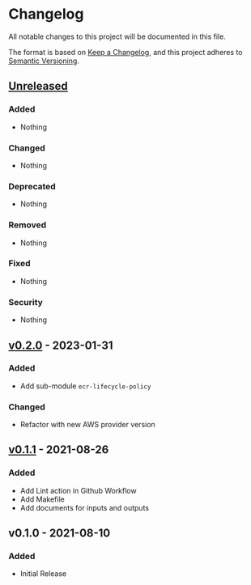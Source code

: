 # Changelog

All notable changes to this project will be documented in this file.

The format is based on [Keep a Changelog](https://keepachangelog.com/en/1.0.0/),
and this project adheres to [Semantic Versioning](https://semver.org/spec/v2.0.0.html).

## [Unreleased](https://github.com/rabiloo/terraform-aws-ecr/compare/v0.2.0...master)

### Added

- Nothing

### Changed

- Nothing

### Deprecated

- Nothing

### Removed

- Nothing

### Fixed

- Nothing

### Security

- Nothing

<!-- New Release notes will be placed here automatically -->

## [v0.2.0](https://github.com/rabiloo/terraform-aws-ecr/compare/v0.1.1...v0.2.0) - 2023-01-31

### Added

- Add sub-module `ecr-lifecycle-policy`

### Changed

- Refactor with new AWS provider version

## [v0.1.1](https://github.com/rabiloo/terraform-aws-ecr/compare/v0.1.0...v0.1.1) - 2021-08-26

### Added

- Add Lint action in Github Workflow
- Add Makefile
- Add documents for inputs and outputs

## v0.1.0 - 2021-08-10

### Added

- Initial Release
